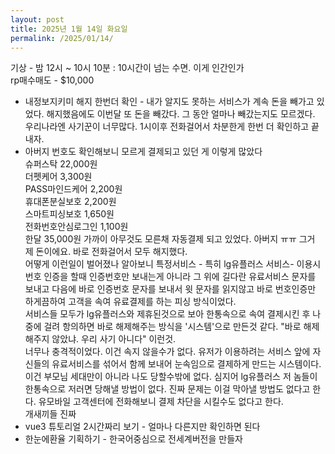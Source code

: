 ```yaml
---
layout: post
title: 2025년 1월 14일 화요일
permalink: /2025/01/14/
---
```

기상 - 밤 12시 ~ 10시 10분 : 10시간이 넘는 수면. 이게 인간인가<br/>
rp매수매도 - $10,000<br/>
- 내정보지키미 해지 한번더 확인 - 내가 알지도 못하는 서비스가 계속 돈을 빼가고 있었다. 해지했음에도 이번달 또 돈을 빼갔다. 그 동안 얼마나 빼갔는지도 모르겠다. 우리나라엔 사기꾼이 너무많다. 1시이후 전화걸어서 차분한게 한번 더 확인하고 끝내자.<br/>
- 아버지 번호도 확인해보니 모르게 결제되고 있던 게 이렇게 많았다<br/>
슈퍼스탁 22,000원<br/>
더펫케어 3,300원<br/>
PASS마인드케어 2,200원<br/>
휴대폰분실보호 2,200원<br/>
스마트피싱보호 1,650원<br/>
전화번호안심로그인 1,100원<br/>
한달 35,000원 가까이 아무것도 모른채 자동결제 되고 있었다. 아버지 ㅠㅠ 그거 제 돈이에요. 바로 전화걸어서 모두 해지했다.<br/>
어떻게 이런일이 벌어졌나 알아보니 특정서비스 - 특히 lg유플러스 서비스- 이용시 번호 인증을 할때 인증번호만 보내는게 아니라 그 위에 길다란 유료서비스 문자를 보내고 다음에 바로 인증번호 문자를 보내서 윗 문자를 읽지않고 바로 번호인증만 하게끔하여 고객을 속여 유료결제를 하는 피싱 방식이었다.<br/>
서비스들 모두가 lg유플러스와 제휴된것으로 보아 한통속으로 속여 결제시킨 후 나중에 걸려 항의하면 바로 해제해주는 방식을 '시스템'으로 만든것 같다. "바로 해제해주지 않았냐. 우리 사기 아니다" 이런것.<br/>
너무나 충격적이었다. 이건 속지 않을수가 없다. 유저가 이용하려는 서비스 앞에 자신들의 유료서비스를 섞어서 함께 보내어 눈속임으로 결제하게 만드는 시스템이다. 이건 부모님 세대만이 아니라 나도 당할수밖에 없다. 심지어 lg유플러스 저 놈들이 한통속으로 저러면 당해낼 방법이 없다. 진짜 문제는 이걸 막아낼 방법도 없다고 한다. 유모바일 고객센터에 전화해보니 결제 차단을 시킬수도 없다고 한다.<br/>
개새끼들 진짜<br/>
- vue3 튜토리얼 2시간짜리 보기 - 얼마나 다른지만 확인하면 된다<br/>
- 한눈에환율 기획하기 - 한국어중심으로 전세계버전을 만들자